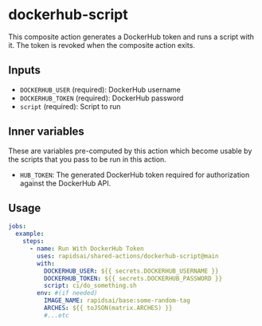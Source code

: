 # dockerhub-script

This composite action generates a DockerHub token and runs a script with it. The token is revoked when the composite action exits.

## Inputs

- `DOCKERHUB_USER` (required): DockerHub username
- `DOCKERHUB_TOKEN` (required): DockerHub password
- `script` (required): Script to run

## Inner variables
These are variables pre-computed by this action which become usable by the scripts that you pass to be run in this action. 
- `HUB_TOKEN`: The generated DockerHub token required for authorization against the DockerHub API.

## Usage

```yaml
jobs:
  example:
    steps:
      - name: Run With DockerHub Token
        uses: rapidsai/shared-actions/dockerhub-script@main
        with:
          DOCKERHUB_USER: ${{ secrets.DOCKERHUB_USERNAME }}
          DOCKERHUB_TOKEN: ${{ secrets.DOCKERHUB_PASSWORD }}
          script: ci/do_something.sh
        env: #(if needed)
          IMAGE_NAME: rapidsai/base:some-random-tag
          ARCHES: ${{ toJSON(matrix.ARCHES) }}
          #...etc
```
